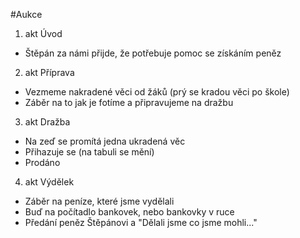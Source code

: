 #Aukce
1. akt Úvod
 - Štěpán za námi přijde, že potřebuje pomoc se získáním peněz

2. akt Příprava
 - Vezmeme nakradené věci od žáků (prý se kradou věci po škole)
 - Záběr na to jak je fotíme a připravujeme na dražbu

3. akt Dražba
 - Na zeď se promítá jedna ukradená věc
 - Přihazuje se (na tabuli se mění)
 - Prodáno

4. akt Výdělek
 - Záběr na peníze, které jsme vydělali
  - Buď na počítadlo bankovek, nebo bankovky v ruce
 - Předání peněz Štěpánovi a "Dělali jsme co jsme mohli..."